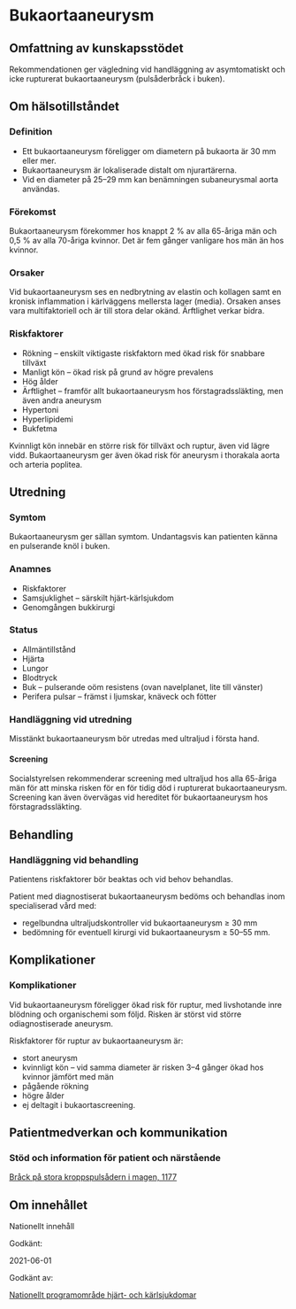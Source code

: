 Bukaortaaneurysm
================

Omfattning av kunskapsstödet
----------------------------

Rekommendationen ger vägledning vid handläggning av asymtomatiskt och icke rupturerat bukaortaaneurysm (pulsåderbråck i buken).

Om hälsotillståndet
-------------------

### Definition

*   Ett bukaortaaneurysm föreligger om diametern på bukaorta är 30 mm eller mer.
*   Bukaortaaneurysm är lokaliserade distalt om njurartärerna.
*   Vid en diameter på 25–29 mm kan benämningen subaneurysmal aorta användas.

### Förekomst

Bukaortaaneurysm förekommer hos knappt 2 % av alla 65-åriga män och 0,5 % av alla 70-åriga kvinnor. Det är fem gånger vanligare hos män än hos kvinnor.

### Orsaker

Vid bukaortaaneurysm ses en nedbrytning av elastin och kollagen samt en kronisk inflammation i kärlväggens mellersta lager (media). Orsaken anses vara multifaktoriell och är till stora delar okänd. Ärftlighet verkar bidra.

### Riskfaktorer

*   Rökning – enskilt viktigaste riskfaktorn med ökad risk för snabbare tillväxt
*   Manligt kön – ökad risk på grund av högre prevalens
*   Hög ålder
*   Ärftlighet – framför allt bukaortaaneurysm hos förstagradssläkting, men även andra aneurysm
*   Hypertoni
*   Hyperlipidemi
*   Bukfetma

Kvinnligt kön innebär en större risk för tillväxt och ruptur, även vid lägre vidd. Bukaortaaneurysm ger även ökad risk för aneurysm i thorakala aorta och arteria poplitea.

Utredning
---------

### Symtom

Bukaortaaneurysm ger sällan symtom. Undantagsvis kan patienten känna en pulserande knöl i buken.

### Anamnes

*   Riskfaktorer
*   Samsjuklighet – särskilt hjärt-kärlsjukdom
*   Genomgången bukkirurgi

### Status

*   Allmäntillstånd
*   Hjärta
*   Lungor
*   Blodtryck
*   Buk – pulserande oöm resistens (ovan navelplanet, lite till vänster)
*   Perifera pulsar – främst i ljumskar, knäveck och fötter

### Handläggning vid utredning

Misstänkt bukaortaaneurysm bör utredas med ultraljud i första hand.

#### Screening

Socialstyrelsen rekommenderar screening med ultraljud hos alla 65-åriga män för att minska risken för en för tidig död i rupturerat bukaortaaneurysm. Screening kan även övervägas vid hereditet för bukaortaaneurysm hos förstagradssläkting.

Behandling
----------

### Handläggning vid behandling

Patientens riskfaktorer bör beaktas och vid behov behandlas.

Patient med diagnostiserat bukaortaaneurysm bedöms och behandlas inom specialiserad vård med:

*   regelbundna ultraljudskontroller vid bukaortaaneurysm ≥ 30 mm
*   bedömning för eventuell kirurgi vid bukaortaaneurysm ≥ 50–55 mm.

Komplikationer
--------------

### Komplikationer

Vid bukaortaaneurysm föreligger ökad risk för ruptur, med livshotande inre blödning och organischemi som följd. Risken är störst vid större odiagnostiserade aneurysm.

Riskfaktorer för ruptur av bukaortaaneurysm är:

*   stort aneurysm
*   kvinnligt kön – vid samma diameter är risken 3–4 gånger ökad hos kvinnor jämfört med män
*   pågående rökning
*   högre ålder
*   ej deltagit i bukaortascreening.

Patientmedverkan och kommunikation
----------------------------------

### Stöd och information för patient och närstående

[Bråck på stora kroppspulsådern i magen, 1177](https://www.1177.se/sjukdomar--besvar/hjarta-och-blodkarl/blodkarl/brack-pa-stora-kroppspulsadern-i-magen/)

Om innehållet
-------------

Nationellt innehåll

Godkänt:

2021-06-01

Godkänt av:

[Nationellt programområde hjärt- och kärlsjukdomar](https://kunskapsstyrningvard.se/kunskapsstyrningvard/programomradenochsamverkansgrupper/nationellaprogramomraden/npohjartochkarlsjukdomar.56430.html)
